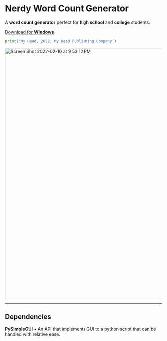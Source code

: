 # Nerdy Word Count Generator
A **word count generator** perfect for **high school** and **college** students.

[Download for **Windows**](https://github.com/wonmor/Nerdy-Word-Count-Generator/raw/main/NerdyWordCountGenerator.exe)

```python
print('My Head, 2022, My Head Publishing Company')
```

<img width="808" alt="Screen Shot 2022-02-10 at 9 53 12 PM" src="https://user-images.githubusercontent.com/35755386/153530657-1486ec4d-c880-402d-b822-3470b5b44f8e.png">

---

## Dependencies
**PySimpleGUI** • An API that implements GUI to a python script that can be handled with relative ease.
